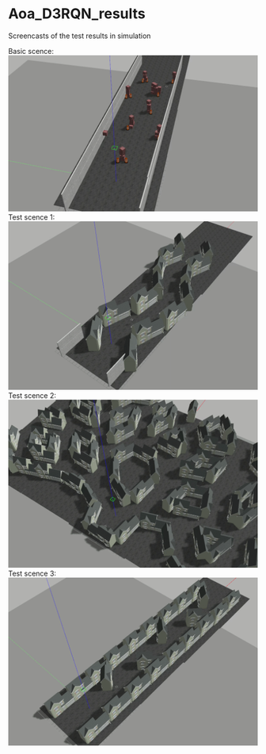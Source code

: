 # Aoa_D3RQN_results
Screencasts of the test results in simulation

Basic scence:
![image](https://github.com/ColDevil/Aoa_D3RQN_results/blob/main/screencasts/maze.gif)
Test scence 1:
![image](https://github.com/ColDevil/Aoa_D3RQN_results/blob/main/screencasts/transfer_1.gif)
Test scence 2:
![image](https://github.com/ColDevil/Aoa_D3RQN_results/blob/main/screencasts/transfer_2.gif)
Test scence 3:
![image](https://github.com/ColDevil/Aoa_D3RQN_results/blob/main/screencasts/transfer_3.gif)
